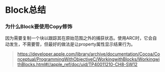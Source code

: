 # Block总结



### 为什么Block要使用Copy修饰

因为需要复制一个块以跟踪其在原始范围之外的捕获状态。使用ARC时，它会自动发生，不需要管，但最好的做法是让property属性显示结果行为。



> https://developer.apple.com/library/archive/documentation/Cocoa/Conceptual/ProgrammingWithObjectiveC/WorkingwithBlocks/WorkingwithBlocks.html#//apple_ref/doc/uid/TP40011210-CH8-SW12